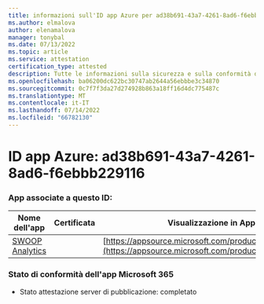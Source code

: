 ```yaml
---
title: informazioni sull'ID app Azure per ad38b691-43a7-4261-8ad6-f6ebbb229116
ms.author: elmalova
author: elenamalova
manager: tonybal
ms.date: 07/13/2022
ms.topic: article
ms.service: attestation
certification_type: attested
description: Tutte le informazioni sulla sicurezza e sulla conformità disponibili per ad38b691-43a7-4261-8ad6-f6ebbb229116.
ms.openlocfilehash: ba06200dc622bc30747ab2644a56ebbbe3c34870
ms.sourcegitcommit: 0c7f7f3da27d274928b863a18ff16d4dc775487c
ms.translationtype: MT
ms.contentlocale: it-IT
ms.lasthandoff: 07/14/2022
ms.locfileid: "66782130"
---
```

# <a name="azure-app-id-ad38b691-43a7-4261-8ad6-f6ebbb229116"></a>ID app Azure: ad38b691-43a7-4261-8ad6-f6ebbb229116


### <a name="apps-associated-with-this-id"></a>App associate a questo ID:
| **Nome dell'app** | **Certificata** | **Visualizzazione in AppSource** |
|--------------|---------------|-----------------------|
| [SWOOP Analytics](../forward/WA200000877.md) |  | [https://appsource.microsoft.com/product/office/WA200000877](https://appsource.microsoft.com/product/office/WA200000877) |

### <a name="microsoft-365-app-compliance-status"></a>Stato di conformità dell'app Microsoft 365
- Stato attestazione server di pubblicazione: completato
